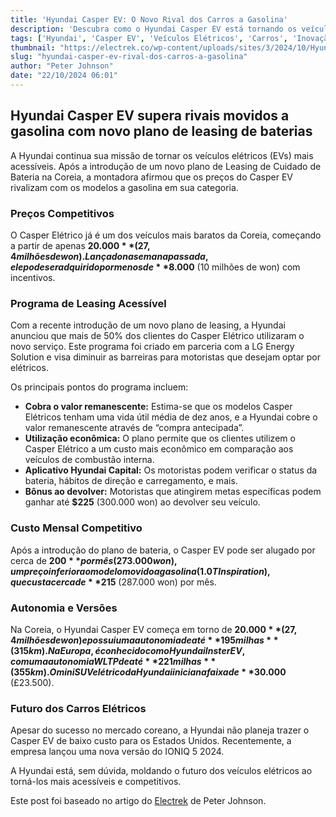 ```yaml
---
title: 'Hyundai Casper EV: O Novo Rival dos Carros a Gasolina'
description: 'Descubra como o Hyundai Casper EV está tornando os veículos elétricos mais acessíveis e desafiando os modelos a gasolina.'
tags: ['Hyundai', 'Casper EV', 'Veículos Elétricos', 'Carros', 'Inovação', 'Sustentabilidade']
thumbnail: "https://electrek.co/wp-content/uploads/sites/3/2024/10/Hyundai-Casper-EV-battery.jpeg?quality=82&strip=all&w=1400"
slug: "hyundai-casper-ev-rival-dos-carros-a-gasolina"
author: "Peter Johnson"
date: "22/10/2024 06:01"
---
```


## Hyundai Casper EV supera rivais movidos a gasolina com novo plano de leasing de baterias

A Hyundai continua sua missão de tornar os veículos elétricos (EVs) mais acessíveis. Após a introdução de um novo plano de Leasing de Cuidado de Bateria na Coreia, a montadora afirmou que os preços do Casper EV rivalizam com os modelos a gasolina em sua categoria.

### Preços Competitivos

O Casper Elétrico já é um dos veículos mais baratos da Coreia, começando a partir de apenas **$20.000** (27,4 milhões de won). Lançado na semana passada, ele pode ser adquirido por menos de **$8.000** (10 milhões de won) com incentivos.

### Programa de Leasing Acessível

Com a recente introdução de um novo plano de leasing, a Hyundai anunciou que mais de 50% dos clientes do Casper Elétrico utilizaram o novo serviço. Este programa foi criado em parceria com a LG Energy Solution e visa diminuir as barreiras para motoristas que desejam optar por elétricos.

Os principais pontos do programa incluem:
- **Cobra o valor remanescente:** Estima-se que os modelos Casper Elétricos tenham uma vida útil média de dez anos, e a Hyundai cobre o valor remanescente através de “compra antecipada”.
- **Utilização econômica:** O plano permite que os clientes utilizem o Casper Elétrico a um custo mais econômico em comparação aos veículos de combustão interna.
- **Aplicativo Hyundai Capital:** Os motoristas podem verificar o status da bateria, hábitos de direção e carregamento, e mais.
- **Bônus ao devolver:** Motoristas que atingirem metas específicas podem ganhar até **$225** (300.000 won) ao devolver seu veículo.

### Custo Mensal Competitivo

Após a introdução do plano de bateria, o Casper EV pode ser alugado por cerca de **$200** por mês (273.000 won), um preço inferior ao modelo movido a gasolina (1.0T Inspiration), que custa cerca de **$215** (287.000 won) por mês.

### Autonomia e Versões

Na Coreia, o Hyundai Casper EV começa em torno de **$20.000** (27,4 milhões de won) e possui uma autonomia de até **195 milhas** (315 km). Na Europa, é conhecido como Hyundai Inster EV, com uma autonomia WLTP de até **221 milhas** (355 km). O mini SUV elétrico da Hyundai inicia na faixa de **$30.000** (£23.500).

### Futuro dos Carros Elétricos

Apesar do sucesso no mercado coreano, a Hyundai não planeja trazer o Casper EV de baixo custo para os Estados Unidos. Recentemente, a empresa lançou uma nova versão do IONIQ 5 2024.

A Hyundai está, sem dúvida, moldando o futuro dos veículos elétricos ao torná-los mais acessíveis e competitivos.  

Este post foi baseado no artigo do [Electrek](https://electrek.co/2024/10/21/hyundai-casper-ev-undercuts-ice-rivals-new-battery-plan/) de Peter Johnson.
